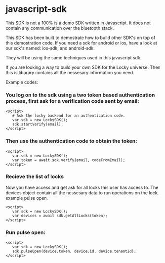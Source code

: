 # javascript-sdk

This SDK is not a 100% is a demo SDK written in Javascript. It does not contain any communication over the bluetooth stack.

This SDK has been built to demostrate how to build other SDK's on top of this demostration code. If you need a sdk for android or ios, have a look at our sdk's named: ios-sdk, and android-sdk.

They will be using the same techniques used in this javascript sdk.

If you are looking a way to build your own SDK for the Locky universe. Then this is libarary contains all the nessesary information you need.

Example codes:

### You log on to the sdk using a two token based authentication process, first ask for a verification code sent by email:

```
<script>
   # Ask the locky backend for an authentication code.
   var sdk = new LockySDK();
   sdk.startVerify(email);
</script>
```
### Then use the authentication code to obtain the token:
```
<script>
   var sdk = new LockySDK();
   var token = await sdk.verify(email, codeFromEmail);
</script>
```

### Recieve the list of locks
Now you have access and get ask for all locks this user has access to.
The devices object contain all the nessesary data to run operations on the lock, example pulse open.
```
<script>
   var sdk = new LockySDK();
   var devices = await sdk.getAllLocks(token);
</script>
```

### Run pulse open:
```
<script>
   var sdk = new LockySDK();
   sdk.pulseOpen(device.token, device.id, device.tenantId);
</script>
```
